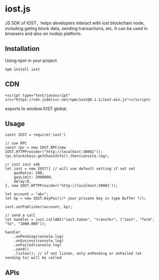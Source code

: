 # iost.js

JS SDK of IOST，helps developers interact with iost blockchain node, including geting block data, sending transactions, etc.
It can be used in browsers and also on nodejs platform.

## Installation
Using npm in your project
```
npm install iost
```

## CDN
```
<script type="text/javascript" src="https://cdn.jsdelivr.net/npm/iost@0.1.1/iost.min.js"></script>
```
exports to window.IOST global.

## Usage
```
const IOST = require('iost')

// use RPC
const rpc = new IOST.RPC(new IOST.HTTPProvider("http://localhost:30001"));
rpc.blockchain.getChainInfo().then(console.log);

// init iost sdk
let iost = new IOST({ // will use default setting if not set
    gasRatio: 100,
    gasLimit: 2000000,
    delay:0,
}, new IOST.HTTPProvider('http://localhost:30001'));

let account = "abc";
let kp = new IOST.KeyPair(/* your private key in type Buffer */);

iost.setPublisher(account, kp);

// send a call
let handler = iost.callABI("iost.token", "transfer", ["iost", "form", "to", "1000.000"]);

handler
    .onPending(console.log)
    .onSuccess(console.log)
    .onFailed(console.log)
    .send()
    .listen(); // if not listen, only onPending or onFailed (at sending tx) will be called
```
## APIs



